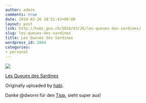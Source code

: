 ```yaml
---
author: admin
comments: true
date: 2010-03-26 18:51:43+00:00
layout: post
link: http://habi.gna.ch/2010/03/26/les-queues-des-sardines/
slug: les-queues-des-sardines
title: Les Queues des Sardines
wordpress_id: 2084
categories:
- personal
---
```



 [![](http://farm5.static.flickr.com/4018/4465482286_2bfb800467_m.jpg)](http://www.flickr.com/photos/habi/4465482286/)
   

 
  [Les Queues des Sardines](http://www.flickr.com/photos/habi/4465482286/)
    

  Originally uploaded by [habi](http://www.flickr.com/people/habi/).
 



Danke @dworni für den [Tipp](http://dworni.ch/post/337049098/bleu-saignant-a-point-cuit-oder-bien-cuit), sieht super aus!
  

